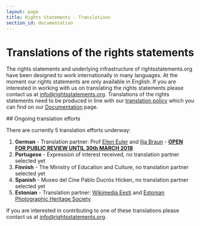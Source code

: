 ```yaml
---
layout: page
title: Rights Statements - Translations
section_id: documentation
---
```


# Translations of the rights statements

The rights statements and underlying infrastructure of rightsstatements.org have been designed to work internationally in many languages. At the moment our rights statements are only available in English. If you are interested in working with us on translating the rights statements please contact us at [info@rightsstatements.org](mailto:info@rightsstatements.org). Translations of the rights statements need to be produced in line with our [translation policy](/en/documentation/translation-policy/) which you can find on our [Documentation](/en/documentation/) page.

<div class="box">
## Ongoing translation efforts

There are currently 5 translation efforts underway:

1. **German** - Translation partner: Prof [Ellen Euler](https://www.fh-potsdam.de/studieren/fachbereiche/informationswissenschaften/personen/lehrende/detailansicht/person-action/ellen-euler/show/Person/) and [Ilja Braun](http://iljabraun.de/) - **[OPEN FOR PUBLIC REVIEW UNTIL 30th MARCH 2018](https://docs.google.com/document/d/1OuAFgkl1JE_962K-_xtOHyNskFfRtWI4LB8bfFTzhWI/edit#heading=h.ybogfta4vh2s)**
2. **Portugese** -  Expression of interest received, no translation partner selected yet
3. **Finnish** - The Ministry of Education and Culture, no translation partner selected yet
4. **Spanish** - Museo del Cine Pablo Ducrós Hicken, no translation partner selected yet
5. **Estonian** - Translation partner: [Wikimedia Eesti](https://ee.wikimedia.org/wiki/Esileht) and [Estonian Photographic Heritage Society](http://fotoparand.org.ee/wp/eng/)

If you are interested in contributing to one of these translations please contact us at [info@rightsstatements.org](mailto:info@rightsstatements.org).
</div>
